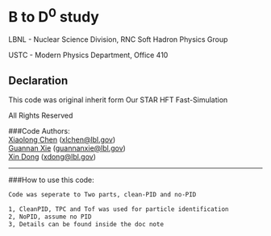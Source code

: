 # B to D<sup>0</sup> study
LBNL - Nuclear Science Division, RNC Soft Hadron Physics Group

USTC - Modern Physics Department, Office 410

## Declaration
This code was original inherit form Our STAR HFT Fast-Simulation

All Rights Reserved

###Code Authors:  
[Xiaolong Chen](https://github.com/xlchen123) (xlchen@lbl.gov)  
[Guannan Xie](https://github.com/GuannanXie) (guannanxie@lbl.gov)  
[Xin Dong](https://github.com/starsdong) (xdong@lbl.gov)  
- - -

###How to use this code:  
```bash
Code was seperate to Two parts, clean-PID and no-PID

1, CleanPID, TPC and Tof was used for particle identification
2, NoPID, assume no PID
3, Details can be found inside the doc note
```
